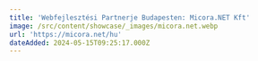 ```yaml
---
title: 'Webfejlesztési Partnerje Budapesten: Micora.NET Kft'
image: /src/content/showcase/_images/micora.net.webp
url: 'https://micora.net/hu'
dateAdded: 2024-05-15T09:25:17.000Z
---
```


